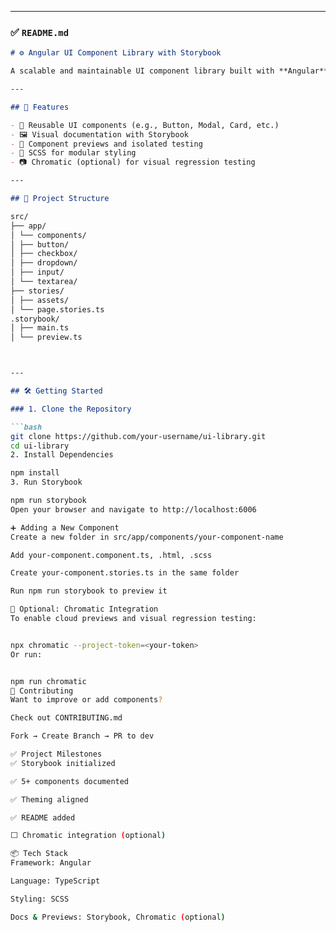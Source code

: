 
---

### ✅ `README.md`

```md
# ⚙️ Angular UI Component Library with Storybook

A scalable and maintainable UI component library built with **Angular**, styled with **SCSS**, and powered by **Storybook** for isolated component development, testing, and documentation.

---

## 📌 Features

- 🧩 Reusable UI components (e.g., Button, Modal, Card, etc.)
- 🖼️ Visual documentation with Storybook
- 🧪 Component previews and isolated testing
- 🎨 SCSS for modular styling
- 📷 Chromatic (optional) for visual regression testing

---

## 📁 Project Structure

src/
├── app/
│ └── components/
│ ├── button/
│ ├── checkbox/
│ ├── dropdown/
│ ├── input/
│ └── textarea/
├── stories/
│ ├── assets/
│ └── page.stories.ts
.storybook/
│ ├── main.ts
│ └── preview.ts



---

## 🛠️ Getting Started

### 1. Clone the Repository

```bash
git clone https://github.com/your-username/ui-library.git
cd ui-library
2. Install Dependencies

npm install
3. Run Storybook

npm run storybook
Open your browser and navigate to http://localhost:6006

➕ Adding a New Component
Create a new folder in src/app/components/your-component-name

Add your-component.component.ts, .html, .scss

Create your-component.stories.ts in the same folder

Run npm run storybook to preview it

📸 Optional: Chromatic Integration
To enable cloud previews and visual regression testing:


npx chromatic --project-token=<your-token>
Or run:


npm run chromatic
🙌 Contributing
Want to improve or add components?

Check out CONTRIBUTING.md

Fork → Create Branch → PR to dev

✅ Project Milestones
✅ Storybook initialized

✅ 5+ components documented

✅ Theming aligned

✅ README added

⬜ Chromatic integration (optional)

📦 Tech Stack
Framework: Angular

Language: TypeScript

Styling: SCSS

Docs & Previews: Storybook, Chromatic (optional)